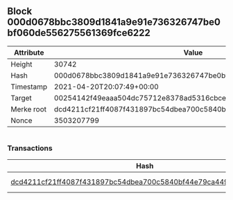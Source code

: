 ## Block 000d0678bbc3809d1841a9e91e736326747be0bf060de556275561369fce6222

Attribute | Value
--- | ---
Height | 30742
Hash | 000d0678bbc3809d1841a9e91e736326747be0bf060de556275561369fce6222
Timestamp | 2021-04-20T20:07:49+00:00
Target | 00254142f49eaaa504dc75712e8378ad5316cbcead634704b3734b6271167cc4
Merke root | dcd4211cf21ff4087f431897bc54dbea700c5840bf44e79ca449bb9f85b8a2b3
Nonce | 3503207799

```

```

### Transactions

Hash | Amount
--- | ---
[dcd4211cf21ff4087f431897bc54dbea700c5840bf44e79ca449bb9f85b8a2b3](dcd4211cf21ff4087f431897bc54dbea700c5840bf44e79ca449bb9f85b8a2b3.md) | 10.00000000 SKEPTI 
